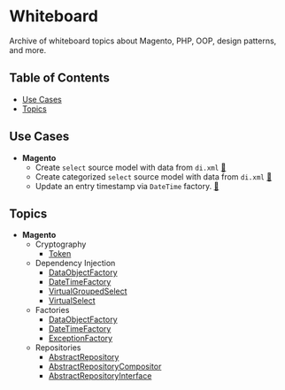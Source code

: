 # Whiteboard

Archive of whiteboard topics about Magento, PHP, OOP, design patterns, and more.

## Table of Contents

+ [Use Cases](#use-cases)
+ [Topics](#topics)

## Use Cases

+ __Magento__
  - Create `select` source model with data from `di.xml` [&#128279;](topic/VirtualSelect.md)
  - Create categorized `select` source model with data from `di.xml` [&#128279;](topic/VirtualGroupedSelect.md)
  - Update an entry timestamp via `DateTime` factory. [&#128279;](topic/DateTimeFactory.md)

## Topics

+ __Magento__
  - Cryptography
    + [Token](topic/Token.md)
  - Dependency Injection
    + [DataObjectFactory](topic/DataObjectFactory.md)
    + [DateTimeFactory](topic/DateTimeFactory.md)
    + [VirtualGroupedSelect](topic/VirtualGroupedSelect.md)
    + [VirtualSelect](topic/VirtualSelect.md)
  - Factories
    + [DataObjectFactory](topic/DataObjectFactory.md)
    + [DateTimeFactory](topic/DateTimeFactory.md)
    + [ExceptionFactory](topic/ExceptionFactory.md)
  - Repositories
    + [AbstractRepository](topic/AbstractRepository.md)
    + [AbstractRepositoryCompositor](topic/AbstractRepositoryCompositor.md)
    + [AbstractRepositoryInterface](topic/AbstractRepositoryInterface.md)
